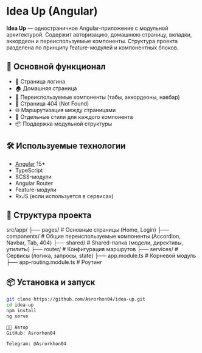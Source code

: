 # Idea Up (Angular)

**Idea Up** — одностраничное Angular-приложение с модульной архитектурой. Содержит авторизацию, домашнюю страницу, вкладки, аккордеон и переиспользуемые компоненты. Структура проекта разделена по принципу feature-модулей и компонентных блоков.

## 🚀 Основной функционал

- 🔐 Страница логина
- 🏠 Домашняя страница
- 🧩 Переиспользуемые компоненты (табы, аккордеоны, навбар)
- 🚫 Страница 404 (Not Found)
- 🌐 Маршрутизация между страницами
- 💅 Отдельные стили для каждого компонента
- 📦 Поддержка модульной структуры

## 🛠 Используемые технологии

- [Angular](https://angular.io/) 15+
- TypeScript
- SCSS-модули
- Angular Router
- Feature-модули
- RxJS (если используется в сервисах)

## 📁 Структура проекта

src/app/
├── pages/ # Основные страницы (Home, Login)
├── components/ # Общие переиспользуемые компоненты (Accordion, Navbar, Tab, 404)
├── shared/ # Shared-папка (модели, директивы, утилиты)
├── router/ # Конфигурация маршрутов
├── services/ # Сервисы (логика, запросы, state)
├── app.module.ts # Корневой модуль
├── app-routing.module.ts # Роутинг


## 📦 Установка и запуск

```bash
git clone https://github.com/Asrorhon04/idea-up.git
cd idea-up
npm install
ng serve

🧑‍💻 Автор
GitHub: Asrorhon04

Telegram: @Asrorkhon04
